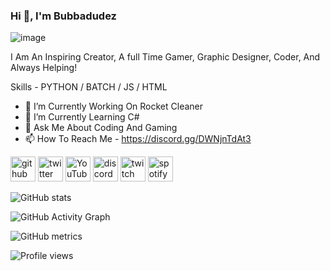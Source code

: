 ### Hi 👋, I'm Bubbadudez

![image](https://user-images.githubusercontent.com/87544049/158069972-35f647c2-7227-4dfc-8067-4beff6afbe90.png)

I Am An Inspiring Creator, A full Time Gamer, Graphic Designer, Coder, And Always Helping!

Skills - PYTHON / BATCH / JS / HTML

- 🔭 I’m Currently Working On Rocket Cleaner 
- 🌱 I’m Currently Learning C# 
- 💬 Ask Me About Coding And Gaming 
- 📫 How To Reach Me - https://discord.gg/DWNjnTdAt3 

[<img src='https://cdn.jsdelivr.net/npm/simple-icons@3.0.1/icons/github.svg' alt='github' height='40'>](https://github.com/Bubbadudez)  [<img src='https://cdn.jsdelivr.net/npm/simple-icons@3.0.1/icons/twitter.svg' alt='twitter' height='40'>](https://twitter.com/Bubbadudez)  [<img src='https://cdn.jsdelivr.net/npm/simple-icons@3.0.1/icons/youtube.svg' alt='YouTube' height='40'>](https://www.youtube.com/channel/UC7l-NZOqWCZUcdZewSU1Y7Q)  [<img src='https://cdn.jsdelivr.net/npm/simple-icons@3.0.1/icons/discord.svg' alt='discord' height='40'>](https://discord.gg/DWNjnTdAt3)  [<img src='https://cdn.jsdelivr.net/npm/simple-icons@3.0.1/icons/twitch.svg' alt='twitch' height='40'>](https://www.twitch.tv/Bubbadudez)  [<img src='https://cdn.jsdelivr.net/npm/simple-icons@3.0.1/icons/spotify.svg' alt='spotify' height='40'>](https://open.spotify.com/user/bubbadudez)  

![GitHub stats](https://github-readme-stats.vercel.app/api?username=Bubbadudez&show_icons=true)  

![GitHub Activity Graph](https://activity-graph.herokuapp.com/graph?username=Bubbadudez)  

![GitHub metrics](https://metrics.lecoq.io/Bubbadudez)  

![Profile views](https://gpvc.arturio.dev/Bubbadudez)  
